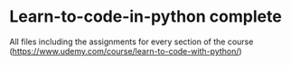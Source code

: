# Learn-to-code-in-python complete
All files including the assignments for every section of the course 
(https://www.udemy.com/course/learn-to-code-with-python/)

